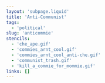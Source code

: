 ```yaml
---
layout: 'subpage.liquid'
title: 'Anti-Communist'
tags:
  - 'political'
slug: 'anticommie'
stencils:
  - 'che_ape.gif'
  - 'commies_arnt_cool.gif'
  - 'commies_arnt_cool_anti-che.gif'
  - 'communist_trash.gif'
  - 'kill_a_commie_for_mommie.gif'
links: []
---
```

